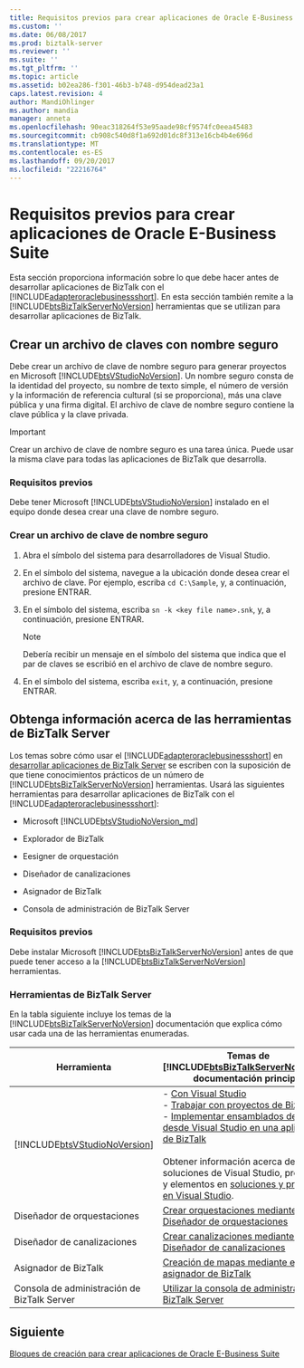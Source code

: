 ```yaml
---
title: Requisitos previos para crear aplicaciones de Oracle E-Business Suite | Documentos de Microsoft
ms.custom: ''
ms.date: 06/08/2017
ms.prod: biztalk-server
ms.reviewer: ''
ms.suite: ''
ms.tgt_pltfrm: ''
ms.topic: article
ms.assetid: b02ea286-f301-46b3-b748-d954dead23a1
caps.latest.revision: 4
author: MandiOhlinger
ms.author: mandia
manager: anneta
ms.openlocfilehash: 90eac318264f53e95aade98cf9574fc0eea45483
ms.sourcegitcommit: cb908c540d8f1a692d01dc8f313e16cb4b4e696d
ms.translationtype: MT
ms.contentlocale: es-ES
ms.lasthandoff: 09/20/2017
ms.locfileid: "22216764"
---
```

# <a name="prerequisites-to-create-oracle-e-business-suite-applications"></a>Requisitos previos para crear aplicaciones de Oracle E-Business Suite
Esta sección proporciona información sobre lo que debe hacer antes de desarrollar aplicaciones de BizTalk con el [!INCLUDE[adapteroraclebusinessshort](../../includes/adapteroraclebusinessshort-md.md)]. En esta sección también remite a la [!INCLUDE[btsBizTalkServerNoVersion](../../includes/btsbiztalkservernoversion-md.md)] herramientas que se utilizan para desarrollar aplicaciones de BizTalk.  
  
## <a name="create-a-strong-named-key-file"></a>Crear un archivo de claves con nombre seguro

Debe crear un archivo de clave de nombre seguro para generar proyectos en Microsoft [!INCLUDE[btsVStudioNoVersion](../../includes/btsvstudionoversion-md.md)]. Un nombre seguro consta de la identidad del proyecto, su nombre de texto simple, el número de versión y la información de referencia cultural (si se proporciona), más una clave pública y una firma digital. El archivo de clave de nombre seguro contiene la clave pública y la clave privada.  
  
> [!IMPORTANT]
>  Crear un archivo de clave de nombre seguro es una tarea única. Puede usar la misma clave para todas las aplicaciones de BizTalk que desarrolla.  
  
### <a name="prerequisites"></a>Requisitos previos  
 Debe tener Microsoft [!INCLUDE[btsVStudioNoVersion](../../includes/btsvstudionoversion-md.md)] instalado en el equipo donde desea crear una clave de nombre seguro.  
  
### <a name="create-a-strong-name-key-file"></a>Crear un archivo de clave de nombre seguro  
  
1.  Abra el símbolo del sistema para desarrolladores de Visual Studio.  
  
2.  En el símbolo del sistema, navegue a la ubicación donde desea crear el archivo de clave. Por ejemplo, escriba `cd C:\Sample`, y, a continuación, presione ENTRAR.  
  
3.  En el símbolo del sistema, escriba `sn -k <key file name>.snk`, y, a continuación, presione ENTRAR.  
  
    > [!NOTE]
    >  Debería recibir un mensaje en el símbolo del sistema que indica que el par de claves se escribió en el archivo de clave de nombre seguro.  
  
4.  En el símbolo del sistema, escriba `exit`, y, a continuación, presione ENTRAR.  
  
## <a name="learn-the-biztalk-server-tools"></a>Obtenga información acerca de las herramientas de BizTalk Server

Los temas sobre cómo usar el [!INCLUDE[adapteroraclebusinessshort](../../includes/adapteroraclebusinessshort-md.md)] en [desarrollar aplicaciones de BizTalk Server](../../core/developing-biztalk-server-applications.md) se escriben con la suposición de que tiene conocimientos prácticos de un número de [!INCLUDE[btsBizTalkServerNoVersion](../../includes/btsbiztalkservernoversion-md.md)] herramientas. Usará las siguientes herramientas para desarrollar aplicaciones de BizTalk con el [!INCLUDE[adapteroraclebusinessshort](../../includes/adapteroraclebusinessshort-md.md)]:  
  
-   Microsoft [!INCLUDE[btsVStudioNoVersion_md](../../includes/btsvstudionoversion-md.md)] 
  
-   Explorador de BizTalk  
  
-   Eesigner de orquestación  
  
-   Diseñador de canalizaciones  
  
-   Asignador de BizTalk  
  
-   Consola de administración de BizTalk Server  
  
### <a name="prerequisites"></a>Requisitos previos  
 Debe instalar Microsoft [!INCLUDE[btsBizTalkServerNoVersion](../../includes/btsbiztalkservernoversion-md.md)] antes de que puede tener acceso a la [!INCLUDE[btsBizTalkServerNoVersion](../../includes/btsbiztalkservernoversion-md.md)] herramientas.  
  
### <a name="biztalk-server-tools"></a>Herramientas de BizTalk Server  
 En la tabla siguiente incluye los temas de la [!INCLUDE[btsBizTalkServerNoVersion](../../includes/btsbiztalkservernoversion-md.md)] documentación que explica cómo usar cada una de las herramientas enumeradas.  
  
|Herramienta|Temas de [!INCLUDE[btsBizTalkServerNoVersion](../../includes/btsbiztalkservernoversion-md.md)] documentación principal|  
|---|---|  
|[!INCLUDE[btsVStudioNoVersion](../../includes/btsvstudionoversion-md.md)]|-   [Con Visual Studio](../../core/using-visual-studio.md) <br />-   [Trabajar con proyectos de BizTalk](../../core/working-with-biztalk-projects.md)<br />-   [Implementar ensamblados de BizTalk desde Visual Studio en una aplicación de BizTalk](../../core/deploying-biztalk-assemblies-from-visual-studio-into-a-biztalk-application.md)<br /><br /> Obtener información acerca de soluciones de Visual Studio, proyectos y elementos en [soluciones y proyectos en Visual Studio](https://msdn.microsoft.com/library/b142f8e7.aspx).|  
|Diseñador de orquestaciones|[Crear orquestaciones mediante el Diseñador de orquestaciones](../../core/creating-orchestrations-using-orchestration-designer.md)|  
|Diseñador de canalizaciones| [Crear canalizaciones mediante el Diseñador de canalizaciones](../../core/creating-pipelines-using-pipeline-designer.md)|  
|Asignador de BizTalk| [Creación de mapas mediante el asignador de BizTalk](../../core/creating-maps-using-biztalk-mapper.md)|  
|Consola de administración de BizTalk Server|[Utilizar la consola de administración de BizTalk Server](../../core/using-the-biztalk-server-administration-console.md)|  
  
## <a name="next"></a>Siguiente

[Bloques de creación para crear aplicaciones de Oracle E-Business Suite](../../adapters-and-accelerators/adapter-oracle-ebs/building-blocks-to-create-oracle-e-business-suite-applications.md)  